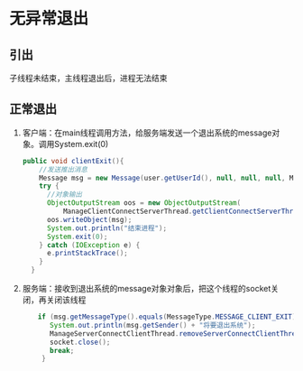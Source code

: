 # 无异常退出

## 引出

子线程未结束，主线程退出后，进程无法结束

## 正常退出

1. 客户端：在main线程调用方法，给服务端发送一个退出系统的message对象。调用System.exit(0)
   ```java
   public void clientExit(){
       //发送推出消息
       Message msg = new Message(user.getUserId(), null, null, null, MessageType.MESSAGE_CLIENT_EXIT);
       try {
         //对象输出
         ObjectOutputStream oos = new ObjectOutputStream(
             ManageClientConnectServerThread.getClientConnectServerThread(user.getUserId()).getSocket().getOutputStream());
         oos.writeObject(msg);
         System.out.println("结束进程");
         System.exit(0);
       } catch (IOException e) {
         e.printStackTrace();
       }
     }
   ```
2. 服务端：接收到退出系统的message对象对象后，把这个线程的socket关闭，再关闭该线程

```java
       if (msg.getMessageType().equals(MessageType.MESSAGE_CLIENT_EXIT)) {
          System.out.println(msg.getSender() + "将要退出系统");
          ManageServerConnectClientThread.removeServerConnectClientThread(msg.getSender());
          socket.close();
          break;
        }
```
